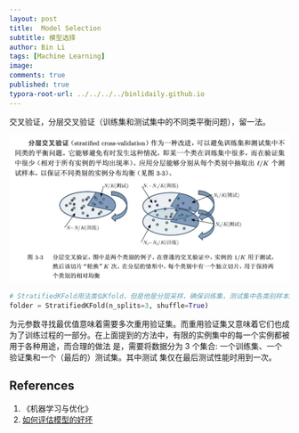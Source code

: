 ```yaml
---
layout: post
title:  Model Selection
subtitle: 模型选择
author: Bin Li
tags: [Machine Learning]
image: 
comments: true
published: true
typora-root-url: ../../../../binlidaily.github.io
---
```


交叉验证，分层交叉验证（训练集和测试集中的不同类平衡问题），留一法。

![-w809](/img/media/15614280810659.jpg)


```python
# StratifiedKFold用法类似Kfold，但是他是分层采样，确保训练集，测试集中各类别样本的比例与原始数据集中相同。
folder = StratifiedKFold(n_splits=3, shuffle=True)
```

为元参数寻找最优值意味着需要多次重用验证集。而重用验证集又意味着它们也成为了训练过程的一部分。在上面提到的方法中，有限的实例集中的每一个实例都被用于各种用途，而合理的做法 是，需要将数据分为 3 个集合: 一个训练集、一个验证集和一个（最后的）测试集。其中测试 集仅在最后测试性能时用到一次。

## References
1. 《机器学习与优化》
2. [如何评估模型的好坏](https://easyai.tech/blog/comparing-machine-learning/)

